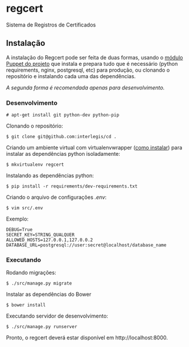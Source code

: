 # regcert
Sistema de Registros de Certificados


## Instalação

A instalação do Regcert pode ser feita de duas formas, usando o [módulo Puppet do projeto](https://github.com/interlegis/puppet-regcert) que instala e prepara tudo que é necessário (python requirements, nginx, postgresql, etc) para produção, ou clonando o repositório e instalando cada uma das dependências.

*A segunda forma é recomendada apenas para desenvolvimento.*

### Desenvolvimento

```
# apt-get install git python-dev python-pip
```

Clonando o repositório:
```
$ git clone git@github.com:interlegis/cd .
```

Criando um ambiente virtual com virtualenvwrapper ([como instalar](http://virtualenvwrapper.readthedocs.org/)) para instalar as dependências python isoladamente:
```
$ mkvirtualenv regcert
```

Instalando as dependências python:
```
$ pip install -r requirements/dev-requirements.txt
```

Criando o arquivo de configurações *.env*:
```
$ vim src/.env
```
Exemplo:
```
DEBUG=True
SECRET_KEY=STRING_QUALQUER
ALLOWED_HOSTS=127.0.0.1,127.0.0.2
DATABASE_URL=postgresql://user:secret@localhost/database_name
```

### Executando

Rodando migrações:
```
$ ./src/manage.py migrate
```

Instalar as dependências do Bower
```
$ bower install
```

Executando servidor de desenvolvimento:
```
$ ./src/manage.py runserver
```

Pronto, o regcert deverá estar disponível em http://localhost:8000.
